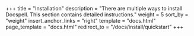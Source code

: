+++
title = "Installation"
description = "There are multiple ways to install Docspell. This section contains detailed instructions."
weight = 5
sort_by = "weight"
insert_anchor_links = "right"
template = "docs.html"
page_template = "docs.html"
redirect_to = "/docs/install/quickstart"
+++
